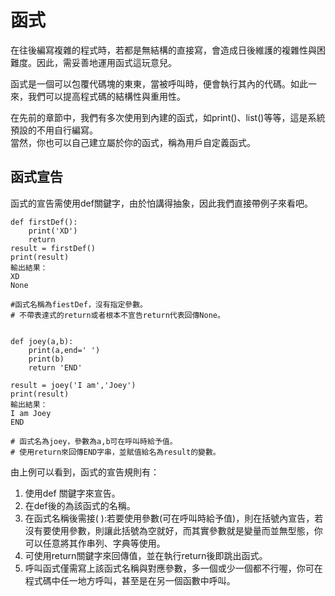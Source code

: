 # 函式

在往後編寫複雜的程式時，若都是無結構的直接寫，會造成日後維護的複雜性與困難度。因此，需妥善地運用函式這玩意兒。

函式是一個可以包覆代碼塊的東東，當被呼叫時，便會執行其內的代碼。如此一來，我們可以提高程式碼的結構性與重用性。  
  
在先前的章節中，我們有多次使用到內建的函式，如print\(\)、list\(\)等等，這是系統預設的不用自行編寫。  
當然，你也可以自己建立屬於你的函式，稱為用戶自定義函式。

## 函式宣告

函式的宣告需使用def關鍵字，由於怕講得抽象，因此我們直接帶例子來看吧。

```text
def firstDef():
    print('XD')
    return
result = firstDef()
print(result)
輸出結果：
XD
None

#函式名稱為fiestDef，沒有指定參數。
# 不帶表達式的return或者根本不宣告return代表回傳None。


def joey(a,b):
    print(a,end=' ')
    print(b)
    return 'END'

result = joey('I am','Joey')
print(result)
輸出結果：
I am Joey
END

# 函式名為joey，參數為a,b可在呼叫時給予值。
# 使用return來回傳END字串，並賦值給名為result的變數。
```

由上例可以看到，函式的宣告規則有：  
1. 使用def 關鍵字來宣告。  
2. 在def後的為該函式的名稱。  
3. 在函式名稱後需接\( \):若要使用參數\(可在呼叫時給予值\)，則在括號內宣告，若沒有要使用參數，則讓此括號為空就好，而其實參數就是變量而並無型態，你可以任意將其作串列、字典等使用。  
4. 可使用return關鍵字來回傳值，並在執行return後即跳出函式。  
5. 呼叫函式僅需寫上該函式名稱與對應參數，多一個或少一個都不行喔，你可在程式碼中任一地方呼叫，甚至是在另一個函數中呼叫。

